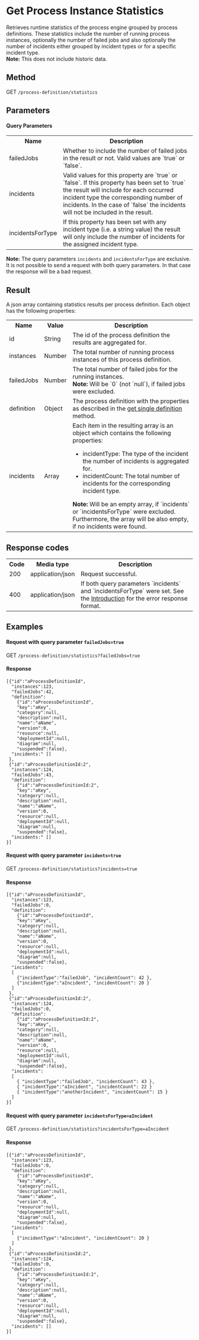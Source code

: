 Get Process Instance Statistics
===============================

Retrieves runtime statistics of the process engine grouped by process definitions.
These statistics include the number of running process instances, optionally the number of failed jobs and also optionally the number of incidents either grouped by incident types or for a specific incident type.<br/>
__Note:__ This does not include historic data.


Method
------

GET `/process-definition/statistics`


Parameters
----------

#### Query Parameters

<table class="table table-striped">
  <tr>
    <th>Name</th>
    <th>Description</th>
  </tr>
  <tr>
    <td>failedJobs</td>
    <td>Whether to include the number of failed jobs in the result or not. Valid values are `true` or `false`.</td>
  </tr>
  <tr>
    <td>incidents</td>
    <td>Valid values for this property are `true` or `false`. If this property has been set to `true` the result will include for each occurred incident type the corresponding number of incidents. In the case of `false` the incidents will not be included in the result.</td>
  </tr>
  <tr>
    <td>incidentsForType</td>
    <td>If this property has been set with any incident type (i.e. a string value) the result will only include the number of incidents for the assigned incident type.</td>
  </tr>  
</table>

__Note:__ The query parameters `incidents` and `incidentsForType` are exclusive. It is not possible to send a request with both query parameters. In that case the response will be a bad request.

Result
------

A json array containing statistics results per process definition.
Each object has the following properties:

<table class="table table-striped">
  <tr>
    <th>Name</th>
    <th>Value</th>
    <th>Description</th>
  </tr>
  <tr>
    <td>id</td>
    <td>String</td>
    <td>The id of the process definition the results are aggregated for.</td>
  </tr>
  <tr>
    <td>instances</td>
    <td>Number</td>
    <td>The total number of running process instances of this process definition.</td>
  </tr>
  <tr>
    <td>failedJobs</td>
    <td>Number</td>
    <td>The total number of failed jobs for the running instances.<br/>
    <strong>Note:</strong> Will be `0` (not `null`), if failed jobs were excluded.</td>
  </tr>
  <tr>
    <td>definition</td>
    <td>Object</td>
    <td>The process definition with the properties as described in the <a href="#!/process-definition/get" doc-location-highlight>get single definition</a> method.</td>
  </tr>
  <tr>
    <td>incidents</td>
    <td>Array</td>
    <td>Each item in the resulting array is an object which contains the following properties:
        <ul>
          <li>incidentType: The type of the incident the number of incidents is aggregated for.</li>
          <li>incidentCount: The total number of incidents for the corresponding incident type.</li>
        </ul>
        <strong>Note:</strong> Will be an empty array, if `incidents` or `incidentsForType` were excluded. Furthermore, the array will be also empty, if no incidents were found.
    </td>
  </tr>
</table>


Response codes
--------------  

<table class="table table-striped">
  <tr>
    <th>Code</th>
    <th>Media type</th>
    <th>Description</th>
  </tr>
  <tr>
    <td>200</td>
    <td>application/json</td>
    <td>Request successful.</td>
  </tr>
  <tr>
    <td>400</td>
    <td>application/json</td>
    <td>If both query parameters `incidents` and `incidentsForType` were set. See the <a href="/api-references/rest/#!/overview/introduction">Introduction</a> for the error response format.</td>
  </tr>  
</table>


Examples
--------

#### Request with query parameter `failedJobs=true`

<!-- TODO: Insert a 'real' example -->
GET `/process-definition/statistics?failedJobs=true`

#### Response

    [{"id":"aProcessDefinitionId",
      "instances":123,
      "failedJobs":42,
      "definition":
        {"id":"aProcessDefinitionId",
        "key":"aKey",
        "category":null,
        "description":null,
        "name":"aName",
        "version":0,
        "resource":null,
        "deploymentId":null,
        "diagram":null,
        "suspended":false},
      "incidents:" []
     },
     {"id":"aProcessDefinitionId:2",
      "instances":124,
      "failedJobs":43,
      "definition":
        {"id":"aProcessDefinitionId:2",
        "key":"aKey",
        "category":null,
        "description":null,
        "name":"aName",
        "version":0,
        "resource":null,
        "deploymentId":null,
        "diagram":null,
        "suspended":false},
      "incidents:" []        
    }]

#### Request with query parameter `incidents=true`

<!-- TODO: Insert a 'real' example -->
GET `/process-definition/statistics?incidents=true`

#### Response

    [{"id":"aProcessDefinitionId",
      "instances":123,
      "failedJobs":0,
      "definition":
        {"id":"aProcessDefinitionId",
        "key":"aKey",
        "category":null,
        "description":null,
        "name":"aName",
        "version":0,
        "resource":null,
        "deploymentId":null,
        "diagram":null,
        "suspended":false},
      "incidents":
      [
        {"incidentType":"failedJob", "incidentCount": 42 },
        {"incidentType":"aIncident", "incidentCount": 20 }        
      ]        
     },
     {"id":"aProcessDefinitionId:2",
      "instances":124,
      "failedJobs":0,
      "definition":
        {"id":"aProcessDefinitionId:2",
        "key":"aKey",
        "category":null,
        "description":null,
        "name":"aName",
        "version":0,
        "resource":null,
        "deploymentId":null,
        "diagram":null,
        "suspended":false},
      "incidents":
      [
        { "incidentType":"failedJob", "incidentCount": 43 },
        { "incidentType":"aIncident", "incidentCount": 22 }
        { "incidentType":"anotherIncident", "incidentCount": 15 }
      ]        
    }]

#### Request with query parameter `incidentsForType=aIncident`

<!-- TODO: Insert a 'real' example -->
GET `/process-definition/statistics?incidentsForType=aIncident`

#### Response

    [{"id":"aProcessDefinitionId",
      "instances":123,
      "failedJobs":0,
      "definition":
        {"id":"aProcessDefinitionId",
        "key":"aKey",
        "category":null,
        "description":null,
        "name":"aName",
        "version":0,
        "resource":null,
        "deploymentId":null,
        "diagram":null,
        "suspended":false},
      "incidents":
      [
        {"incidentType":"aIncident", "incidentCount": 20 }        
      ]        
     },
     {"id":"aProcessDefinitionId:2",
      "instances":124,
      "failedJobs":0,
      "definition":
        {"id":"aProcessDefinitionId:2",
        "key":"aKey",
        "category":null,
        "description":null,
        "name":"aName",
        "version":0,
        "resource":null,
        "deploymentId":null,
        "diagram":null,
        "suspended":false},
      "incidents": []        
    }]

